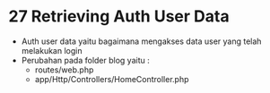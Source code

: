 # 27 Retrieving Auth User Data

- Auth user data yaitu bagaimana mengakses data user yang telah melakukan login
- Perubahan pada folder blog yaitu :
    - routes/web.php
    - app/Http/Controllers/HomeController.php